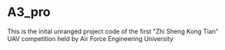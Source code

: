 # A3_pro

This is the inital unranged project code of the first "Zhi Sheng Kong Tian" UAV competition held by Air Force Engineering University
